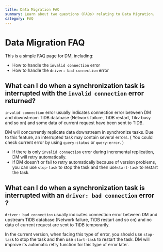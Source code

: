 ```yaml
---
title: Data Migration FAQ
summary: Learn about two questions (FAQs) relating to Data Migration.
category: FAQ
---
```


# Data Migration FAQ

This is a simple FAQ page for DM, including:

+ How to handle the `invalid connection` error
+ How to handle the `driver: bad connection` error

## What can I do when a synchronization task is interrupted with the `invalid connection` error returned?

 `invalid connection` error usually indicates connection error between DM and downstream TiDB database (Network failure, TiDB restart, Tikv busy and so on) and some data of current request have been sent to TiDB.

DM will concurrently replicate data downstream in synchronize tasks. Due to this feature, an interrupted task may contain several errors. ( You could check current error by using `query-status` or `query-error`. )

- If there is only `invalid connection` error during incremental replication, DM will retry automatically.
- If DM doesn't or fail to retry automatically because of version problems, you can use `stop-task` to stop the task and then use`start-task` to restart the task.

## What can I do when a synchronization task is interrupted with an `driver: bad connection` error ?

`driver: bad connection` usually indicates connection error between DM and upstream TiDB database (Network failure, TiDB restart and so on) and no data of current request are sent to TiDB temporarily.

In the current version, when facing this type of error, you should use `stop-task` to stop the task and then use `start-task` to restart the task. DM will improve its automatic retry function for this type of error later.
